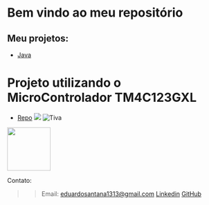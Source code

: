 # Bem vindo ao meu repositório



## Meu projetos:
* [Java](https://github.com/EduardoSantAna1313/Projetos-Java)

# Projeto utilizando o MicroControlador TM4C123GXL
* [Repo](https://github.com/EduardoSantAna1313/Tiva)
![](https://github.com/EduardoSantAna1313/hello.world/blob/master/tiva.jpg?s=200)
![Tiva](tiva.jpg|width=100)
<img src="https://processors.wiki.ti.com/images/3/32/EK-TM4C123GXL.jpg" width="100" height="100">

Contato:
>> Email: eduardosantana1313@gmail.com
>> [Linkedin](https://www.linkedin.com/in/eduardo-sant-ana/)
>> [GitHub](https://github.com/EduardoSantAna1313)
